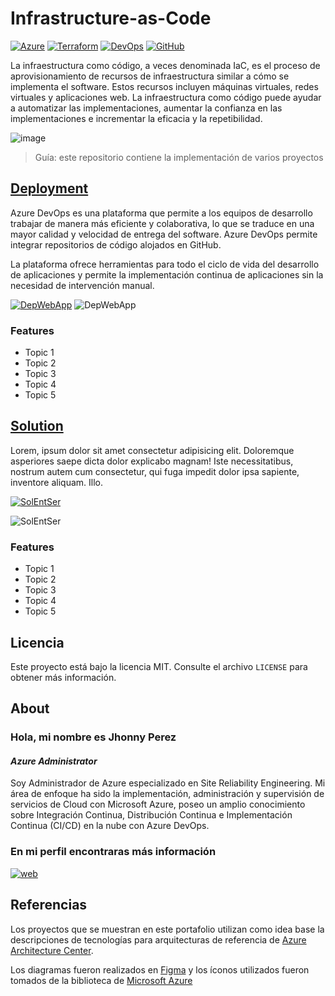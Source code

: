 # Infrastructure-as-Code

[![Azure](https://img.shields.io/badge/Microsoft%20Azure-Cloud-blue?style=for-the-badge&logo=microsoft&logoColor=blue&labelColor=101010)](https://azure.microsoft.com/)
[![Terraform](https://img.shields.io/badge/Terraform-IaC-purple?style=for-the-badge&logo=terraform&logoColor=purple&labelColor=101010)](https://registry.terraform.io/providers/hashicorp/azurerm/latest/docs)
[![DevOps](https://img.shields.io/badge/Azure%20DevOps-CI/CD-blue?style=for-the-badge&logo=visualstudio&logoColor=skyblue&labelColor=101010)](https://azure.microsoft.com/es-es/products/devops/)
[![GitHub](https://img.shields.io/badge/GitHub-Code-purple?style=for-the-badge&logo=github&logoColor=white&labelColor=101010)](https://github.com/)


La infraestructura como código, a veces denominada IaC, es el proceso de aprovisionamiento de recursos de infraestructura similar a cómo se implementa el software. Estos recursos incluyen máquinas virtuales, redes virtuales y aplicaciones web. La infraestructura como código puede ayudar a automatizar las implementaciones, aumentar la confianza en las implementaciones e incrementar la eficacia y la repetibilidad.

![image](https://user-images.githubusercontent.com/90069821/233804414-63529a84-6dbc-4f5b-b84a-d1a51c2ce439.png)

> Guía: este repositorio contiene la implementación de varios proyectos


## [Deployment](https://github.com/JhonnyPz/Infrastructure-as-Code/tree/main/Deployment)
Azure DevOps es una plataforma que permite a los equipos de desarrollo trabajar de manera más eficiente y colaborativa, lo que se traduce en una mayor calidad y velocidad de entrega del software. Azure DevOps permite integrar repositorios de código alojados en GitHub.

La plataforma ofrece herramientas para todo el ciclo de vida del desarrollo de aplicaciones y permite la implementación continua de aplicaciones sin la necesidad de intervención manual.

[![DepWebApp](https://img.shields.io/badge/Project-Web%20Application-purple?style=for-the-badge&labelColor=101010)](https://github.com/JhonnyPz/Infrastructure-as-Code/tree/main/Deployment/Web-Application)
![DepWebApp](https://user-images.githubusercontent.com/90069821/233806759-50b0c6bf-b95d-4974-b88e-a108f3474166.png)

### **Features**
* Topic 1
* Topic 2
* Topic 3
* Topic 4
* Topic 5

## [Solution](https://github.com/JhonnyPz/Infrastructure-as-Code/tree/main/Solution)
Lorem, ipsum dolor sit amet consectetur adipisicing elit. Doloremque asperiores saepe dicta dolor explicabo magnam! Iste necessitatibus, nostrum autem cum consectetur, qui fuga impedit dolor ipsa sapiente, inventore aliquam. Illo.<br>

[![SolEntSer](https://img.shields.io/badge/Project-Enterprise%20Services-blue?style=for-the-badge&labelColor=101010)](https://github.com/JhonnyPz/Infrastructure-as-Code/tree/main/Solution/Enterprise-Services)

 ![SolEntSer](https://user-images.githubusercontent.com/90069821/233811334-fe9632e1-2d86-42f7-90f6-3dc28cb0e39d.png)

### **Features**
* Topic 1
* Topic 2
* Topic 3
* Topic 4
* Topic 5

## Licencia
Este proyecto está bajo la licencia MIT. Consulte el archivo `LICENSE` para obtener más información.

## About
### Hola, mi nombre es Jhonny Perez
#### *Azure Administrator*

Soy Administrador de Azure especializado en Site Reliability Engineering. Mi área de enfoque ha sido la implementación, administración y supervisión de servicios de Cloud con Microsoft Azure, poseo un amplio conocimiento sobre Integración Continua, Distribución Continua e Implementación Continua (CI/CD) en la nube con Azure DevOps.

### En mi perfil encontraras más información
[![web](https://img.shields.io/badge/GitHub-JhonnyPz-purple?style=for-the-badge&logo=github&logoColor=white&labelColor=101010)](https://github.com/jhonnypz/)


## Referencias
Los proyectos que se muestran en este portafolio utilizan como idea base la descripciones de tecnologías para arquitecturas de referencia de [Azure Architecture Center](https://learn.microsoft.com/es-es/azure/architecture/browse/ "Azure Architecture Center").

Los diagramas fueron realizados en [Figma](https://www.figma.com/ "Figma") y los íconos utilizados fueron tomados de la biblioteca de [Microsoft Azure](https://learn.microsoft.com/es-es/azure/architecture/icons/ "icons")